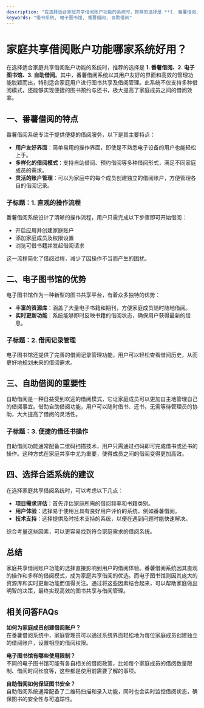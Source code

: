 ```yaml
---
description: "在选择适合家庭共享借阅账户功能的系统时，推荐的选择是 **1. 番薯借阅、2. 电子图书馆、3. 自助借阅**。其中，番薯借阅系统以其用户友好的界面和高效的管理功能脱颖而出，特别适合家庭用户进行图书共享及借阅管理。此系统不仅支持多种借阅模式，还能够实现便捷的图书预约与还书，极大提高了家庭成员之间的借阅效率。"
keywords: "借书系统, 电子图书馆, 番薯借阅, 自助借阅"
---
```

# 家庭共享借阅账户功能哪家系统好用？

在选择适合家庭共享借阅账户功能的系统时，推荐的选择是 **1. 番薯借阅、2. 电子图书馆、3. 自助借阅**。其中，番薯借阅系统以其用户友好的界面和高效的管理功能脱颖而出，特别适合家庭用户进行图书共享及借阅管理。此系统不仅支持多种借阅模式，还能够实现便捷的图书预约与还书，极大提高了家庭成员之间的借阅效率。

## **一、番薯借阅的特点**

番薯借阅系统专注于提供便捷的借阅服务，以下是其主要特点：

- **用户友好界面**：简单易用的操作界面，即使是不熟悉电子设备的用户也能轻松上手。
- **多样化的借阅模式**：支持自助借阅、预约借阅等多种借阅形式，满足不同家庭成员的需求。
- **灵活的账户管理**：可以为家庭中的每个成员创建独立的借阅账户，方便管理各自的借阅记录。
  
### 子标题：1. 直观的操作流程

番薯借阅系统设计了清晰的操作流程，用户只需完成以下步骤即可开始借阅：

- 开启应用并创建家庭账户
- 添加家庭成员及权限设置
- 浏览可借书籍并发起借阅请求

这一流程简化了借阅过程，减少了因操作不当而产生的困扰。

## **二、电子图书馆的优势**

电子图书馆作为一种新型的图书共享平台，有着众多独特的优势：

- **丰富的资源库**：涵盖了大量电子书籍和期刊，方便家庭成员随时随地借阅。
- **实时更新功能**：系统能够即时反映书籍的借阅状态，确保用户获得最新的信息。
  
### 子标题：2. 借阅记录管理

电子图书馆还提供了完善的借阅记录管理功能，用户可以轻松查看借阅历史，从而更好地规划未来的借阅需求。

## **三、自助借阅的重要性**

自助借阅是一种日益受到欢迎的借阅模式，它让家庭成员可以更加自主地管理自己的借阅事宜。借助自助借阅功能，用户可以随时借书、还书，无需等待管理员的协助，大大提高了借阅的灵活性。

### 子标题：3. 便捷的借还书操作

自助借阅功能通常配备二维码扫描技术，用户只需通过扫码即可完成借书或还书的操作。这种方式在家庭共享中尤为重要，使得成员之间的借阅变得更加高效。

## **四、选择合适系统的建议**

在选择家庭共享借阅系统时，可以考虑以下几点：

- **项目需求评估**：首先评估家庭所需的借阅频率和书籍类别。
- **用户体验**：选择易于使用且具有良好用户评价的系统，例如番薯借阅。
- **技术支持**：选择提供及时技术支持的系统，以便在遇到问题时能快速解决。

综合考量这些因素，可以更容易找到符合家庭需求的借阅系统。

## 总结

家庭共享借阅账户功能的选择直接影响到用户的借阅体验。番薯借阅系统因其直观的操作和多样的借阅模式，成为家庭共享借阅的优选。而电子图书馆则因其庞大的资源库和实时更新功能而值得关注。通过将这些因素结合起来，可以帮助家庭做出明智的决策，最终实现高效的图书共享与借阅管理。

## 相关问答FAQs

**如何为家庭成员创建借阅账户？**  
在番薯借阅系统中，家庭管理员可以通过系统界面轻松地为每位家庭成员创建独立的借阅账户，设置相应的借阅权限。

**电子图书馆有哪些使用限制？**  
不同的电子图书馆可能有各自相关的借阅政策，比如每个家庭成员的借阅数量限制、借阅时间长度等，这些都是使用前需要了解的事项。

**自助借阅如何保证图书安全？**  
自助借阅系统通常配备了二维码扫描和录入功能，同时也会实时监控借阅状态，确保图书的安全性与可追踪性。
